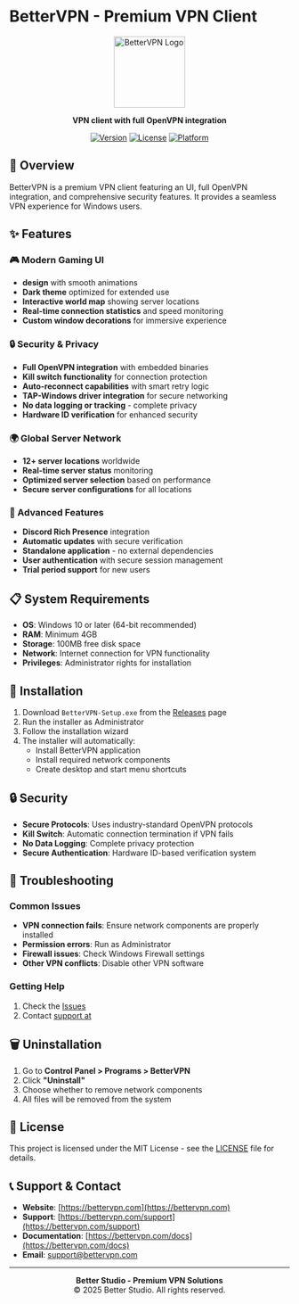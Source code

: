 # BetterVPN - Premium VPN Client

<div align="center">
  <img src="public/icon.ico" alt="BetterVPN Logo" width="128" height="128">
  
  **VPN client with full OpenVPN integration**
  
  [![Version](https://img.shields.io/badge/version-1.0.0-blue.svg)](https://github.com/betterstudio/bettervpn)
  [![License](https://img.shields.io/badge/license-MIT-green.svg)](LICENSE)
  [![Platform](https://img.shields.io/badge/platform-Windows-lightgrey.svg)](https://www.microsoft.com/windows)
</div>

## 🚀 Overview

BetterVPN is a premium VPN client featuring an UI, full OpenVPN integration, and comprehensive security features. It provides a seamless VPN experience for Windows users.

## ✨ Features

### 🎮 Modern Gaming UI
- **design** with smooth animations
- **Dark theme** optimized for extended use
- **Interactive world map** showing server locations
- **Real-time connection statistics** and speed monitoring
- **Custom window decorations** for immersive experience

### 🔒 Security & Privacy
- **Full OpenVPN integration** with embedded binaries
- **Kill switch functionality** for connection protection
- **Auto-reconnect capabilities** with smart retry logic
- **TAP-Windows driver integration** for secure networking
- **No data logging or tracking** - complete privacy
- **Hardware ID verification** for enhanced security

### 🌍 Global Server Network
- **12+ server locations** worldwide
- **Real-time server status** monitoring
- **Optimized server selection** based on performance
- **Secure server configurations** for all locations

### 🔧 Advanced Features
- **Discord Rich Presence** integration
- **Automatic updates** with secure verification
- **Standalone application** - no external dependencies
- **User authentication** with secure session management
- **Trial period support** for new users

## 📋 System Requirements

- **OS**: Windows 10 or later (64-bit recommended)
- **RAM**: Minimum 4GB
- **Storage**: 100MB free disk space
- **Network**: Internet connection for VPN functionality
- **Privileges**: Administrator rights for installation

## 🚀 Installation

1. Download `BetterVPN-Setup.exe` from the [Releases](https://github.com/betterstudio/bettervpn/releases) page
2. Run the installer as Administrator
3. Follow the installation wizard
4. The installer will automatically:
   - Install BetterVPN application
   - Install required network components
   - Create desktop and start menu shortcuts

## 🔒 Security

- **Secure Protocols**: Uses industry-standard OpenVPN protocols
- **Kill Switch**: Automatic connection termination if VPN fails
- **No Data Logging**: Complete privacy protection
- **Secure Authentication**: Hardware ID-based verification system

## 🐛 Troubleshooting

### Common Issues
- **VPN connection fails**: Ensure network components are properly installed
- **Permission errors**: Run as Administrator
- **Firewall issues**: Check Windows Firewall settings
- **Other VPN conflicts**: Disable other VPN software

### Getting Help
1. Check the [Issues](https://discord.gg/Hj4YC3ZV6U)
2. Contact [support at](https://discord.gg/Hj4YC3ZV6U)

## 🗑️ Uninstallation

1. Go to **Control Panel > Programs > BetterVPN**
2. Click **"Uninstall"**
3. Choose whether to remove network components
4. All files will be removed from the system

## 📄 License

This project is licensed under the MIT License - see the [LICENSE](LICENSE) file for details.

## 📞 Support & Contact

- **Website**: [https://bettervpn.com](https://bettervpn.com)
- **Support**: [https://bettervpn.com/support](https://bettervpn.com/support)
- **Documentation**: [https://bettervpn.com/docs](https://bettervpn.com/docs)
- **Email**: [support@bettervpn.com](mailto:support@bettervpn.com)

---

<div align="center">
  <strong>Better Studio - Premium VPN Solutions</strong><br>
  © 2025 Better Studio. All rights reserved.
</div>

